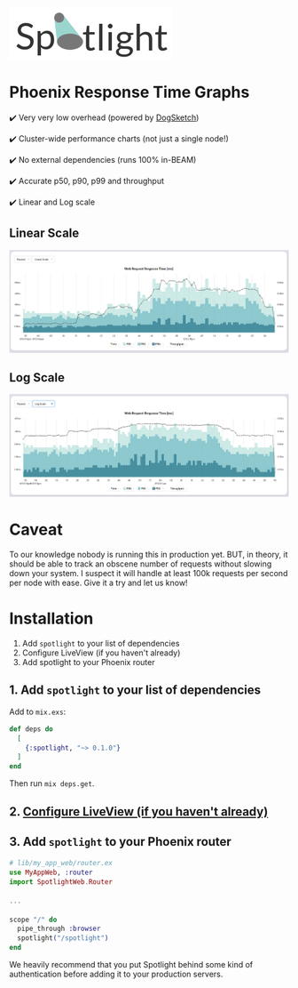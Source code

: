![Spotlight Logo](img/logo.png)

# Phoenix Response Time Graphs

:heavy_check_mark: Very very low overhead (powered by [DogSketch](https://github.com/moosecodebv/dog_sketch))

:heavy_check_mark: Cluster-wide performance charts (not just a single node!)

:heavy_check_mark: No external dependencies (runs 100% in-BEAM)

:heavy_check_mark: Accurate p50, p90, p99 and throughput

:heavy_check_mark: Linear and Log scale

## Linear Scale
![Spotlight linear scale](img/linearscale.png)

## Log Scale
![Spotlight log scale](img/logscale2.png)

# Caveat

To our knowledge nobody is running this in production yet. BUT, in theory, it should be able to track an obscene number of requests without slowing down your system. I suspect it will handle at least 100k requests per second per node with ease. Give it a try and let us know!

# Installation

1. Add `spotlight` to your list of dependencies
2. Configure LiveView (if you haven't already)
3. Add spotlight to your Phoenix router

## 1. Add `spotlight` to your list of dependencies

Add to `mix.exs`:

```elixir
def deps do
  [
    {:spotlight, "~> 0.1.0"}
  ]
end
```

Then run `mix deps.get`.

## 2. [Configure LiveView (if you haven't already)](https://hexdocs.pm/phoenix_live_view/installation.html)

## 3. Add `spotlight` to your Phoenix router

```elixir
# lib/my_app_web/router.ex
use MyAppWeb, :router
import SpotlightWeb.Router

...

scope "/" do
  pipe_through :browser
  spotlight("/spotlight")
end
```

We heavily recommend that you put Spotlight behind some kind of authentication before adding it to your production servers.
